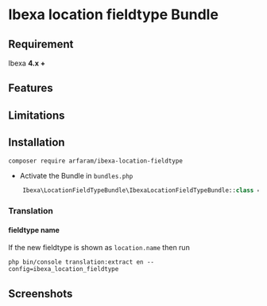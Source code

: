 # Ibexa location fieldtype Bundle


## Requirement

Ibexa **4.x +**


## Features

## Limitations
 
## Installation

```bash
composer require arfaram/ibexa-location-fieldtype
```

- Activate the Bundle in `bundles.php`

```php
    Ibexa\LocationFieldTypeBundle\IbexaLocationFieldTypeBundle::class => ['all' => true],
```

### Translation

#### fieldtype name
If the new fieldtype is shown as `location.name` then run
```
php bin/console translation:extract en --config=ibexa_location_fieldtype
```

## Screenshots


